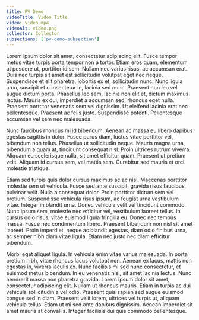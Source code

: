 ```yaml
---
title: PV Demo
videoTitle: Video Title
video: video.mp4
videoAlt: video.png
collector: Collector
subsections: ['pv-demo-subsection']
---
```


Lorem ipsum dolor sit amet, consectetur adipiscing elit. Fusce tempor metus vitae turpis porta tempor non a tortor. Etiam eros quam, elementum ut posuere ut, porttitor id sem. Nullam nec varius risus, ac accumsan erat. Duis nec turpis sit amet est sollicitudin volutpat eget nec neque. Suspendisse et elit pharetra, lobortis ex et, sollicitudin nunc. Nunc ligula arcu, suscipit et consectetur in, lacinia sed nunc. Praesent non leo vel augue dictum porta. Phasellus leo sem, lacinia non elit et, dictum maximus lectus. Mauris ex dui, imperdiet a accumsan sed, rhoncus eget nulla. Praesent porttitor venenatis sem vel dignissim. Ut eleifend lacinia erat nec pellentesque. Praesent ac felis justo. Suspendisse potenti. Pellentesque accumsan vel sem nec malesuada.

Nunc faucibus rhoncus mi id bibendum. Aenean ac massa eu libero dapibus egestas sagittis in dolor. Fusce purus diam, luctus vitae porttitor vel, bibendum non tellus. Phasellus ut sollicitudin neque. Mauris magna urna, bibendum a quam at, tincidunt consequat nisl. Proin ultrices rutrum viverra. Aliquam eu scelerisque nulla, sit amet efficitur quam. Praesent ut pretium velit. Aliquam id cursus sem, vel mattis sem. Curabitur sed mauris et orci molestie tristique.

Etiam sed turpis quis dolor cursus maximus ac ac nisl. Maecenas porttitor molestie sem ut vehicula. Fusce sed ante suscipit, gravida risus faucibus, pulvinar velit. Nulla a consequat dolor. Proin porttitor dictum sem vel pretium. Suspendisse vehicula risus ipsum, ac feugiat urna vestibulum vitae. Integer in blandit urna. Donec vehicula velit vel tincidunt commodo. Nunc ipsum sem, molestie nec efficitur vel, vestibulum laoreet tellus. In cursus odio risus, vitae euismod ligula fringilla eu. Donec nec tempus massa. Fusce nec condimentum libero. Praesent bibendum non nisl sit amet laoreet. Proin imperdiet, neque ac blandit egestas, diam odio finibus urna, ac semper nibh diam vitae ligula. Etiam nec justo nec diam efficitur bibendum.

Morbi eget aliquet ligula. In vehicula enim vitae varius malesuada. In porta pretium nibh, vitae rhoncus lacus volutpat non. Aenean ex lacus, mattis non egestas in, viverra iaculis ex. Nunc facilisis mi sed nunc consectetur, et euismod metus bibendum. In eu venenatis nisi, sit amet lacinia lectus. Nunc hendrerit massa non pharetra gravida. Lorem ipsum dolor sit amet, consectetur adipiscing elit. Nullam ut rhoncus mauris. Etiam in turpis ac dui vehicula sollicitudin a vel odio. Praesent quis sapien sed augue euismod congue sed in diam. Praesent velit lorem, ultrices vel turpis ut, aliquam vehicula tellus. Etiam ut mi sed ante dapibus dignissim. Aenean imperdiet sit amet mauris at convallis. Integer facilisis dui quis commodo pellentesque.